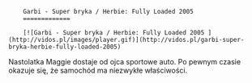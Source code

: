 
        Garbi - Super bryka / Herbie: Fully Loaded 2005 
        =============
        
        [![Garbi - Super bryka / Herbie: Fully Loaded 2005 ](http://vidos.pl/images/player.gif)](http://vidos.pl/garbi-super-bryka-herbie-fully-loaded-2005)
        
        
 Nastolatka Maggie dostaje od ojca sportowe auto. Po pewnym czasie okazuje się, że samochód ma niezwykłe właściwości.
    